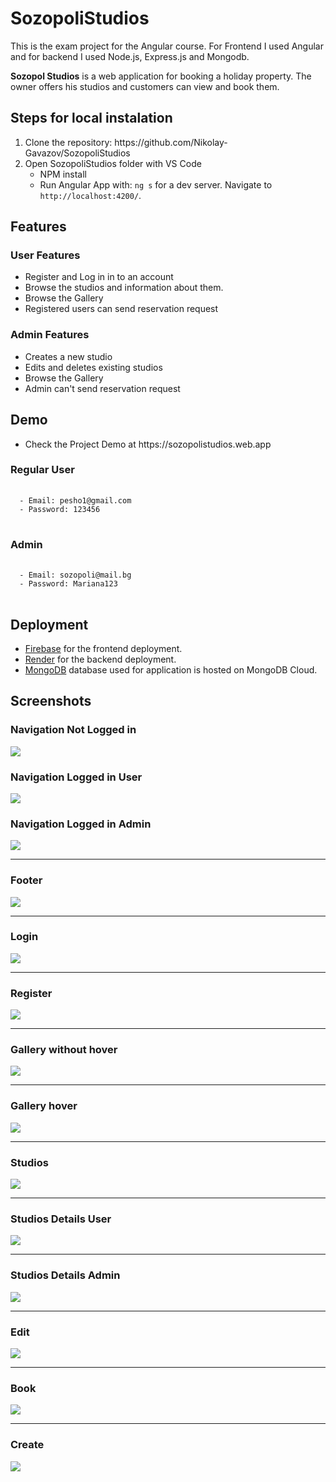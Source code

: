 # SozopoliStudios
This is the exam project for the Angular course. For Frontend I used Angular and for backend I used Node.js, Express.js and Mongodb.

**Sozopol Studios** is a web application for booking a holiday property. The owner offers his studios and customers can view and book them.

## Steps for local instalation

<ol>
  <li>
    Clone the repository: https://github.com/Nikolay-Gavazov/SozopoliStudios
  </li>
  <li>
    Open SozopoliStudios folder with VS Code
    <ul>
      <li>NPM install</li>
      <li>Run Angular App with: <code>ng s</code> for a dev server. Navigate to <code>http://localhost:4200/</code>.</li>
    </ul>
  </li>
</ol>


## Features
### User Features
<ul>
  <li>Register and Log in in to an account</li>
  <li>Browse the studios and information about them.</li>
  <li>Browse the Gallery</li>
  <li>Registered users can send reservation request</li>
</ul>

### Admin Features

<ul>
  <li>Creates a new studio</li>
  <li>Edits and deletes existing studios</li>
  <li>Browse the Gallery</li>
  <li>Admin can't send reservation request</li>
</ul>

## Demo

<ul>
  <li>Check the Project Demo at https://sozopolistudios.web.app</li> 
</ul>

### Regular User
<pre>
  <code>
  - Email: pesho1@gmail.com
  - Password: 123456
</code>
</pre>

### Admin
<pre>
  <code>
  - Email: sozopoli@mail.bg
  - Password: Mariana123
</code>
</pre>

## Deployment

<ul>
  <li><a href="https://firebase.google.com/">Firebase</a> for the frontend deployment.</li>
  <li><a href="https://render.com/">Render</a> for the backend deployment.</li>
  <li><a href="https://www.mongodb.com/">MongoDB</a> database used for application is hosted on MongoDB Cloud.</li>
</ul>

## Screenshots

### Navigation Not Logged in

<img src="https://i.ibb.co/NNW0nzQ/Not-Logged-in-nav.jpg">

### Navigation Logged in User

<img src="https://i.ibb.co/nQXZtSv/Logged-in-nav.jpg">

### Navigation Logged in Admin

<img src="https://i.ibb.co/hC3w12C/Admin-nav.jpg">

---

### Footer

<img src="https://i.ibb.co/5LMrDkk/Footer.jpg">

---

### Login

<img src="https://i.ibb.co/HxRgYfp/Login.jpg">

---

### Register

<img src="https://i.ibb.co/dJgSrNK/Register.jpg">

---

### Gallery without hover

<img src="https://i.ibb.co/fqdGgZ1/Gallery-without-hover.jpg">

---

### Gallery hover

<img src="https://i.ibb.co/Lkyw8bw/Gallery-hover.jpg">

---

### Studios

<img src="https://i.ibb.co/SBjq2jK/Studios-Page.jpg">

---

### Studios Details User

<img src="https://i.ibb.co/Ny2SBYg/Studios-details-User.jpg">


---

### Studios Details Admin

<img src="https://i.ibb.co/GC03X5c/Studios-details-Admin.jpg">


---

### Edit

<img src="https://i.ibb.co/vQcqkCy/Edit.jpg">


---

### Book

<img src="https://i.ibb.co/hRNL9Q3/Book.jpg">


---

### Create

<img src="https://i.ibb.co/PGRVG2R/Create.jpg">

